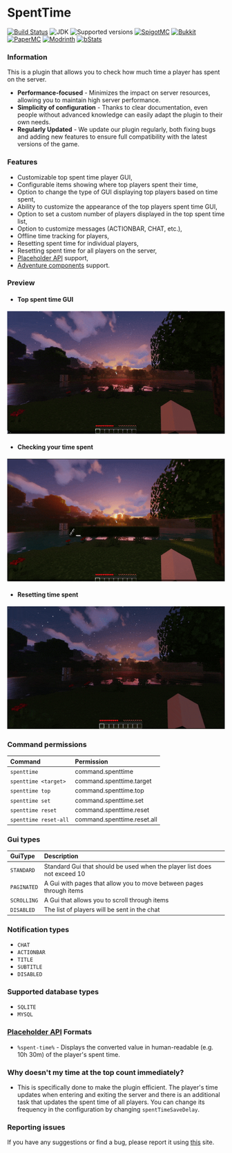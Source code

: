 # SpentTime

[![Build Status](https://github.com/imDMK/SpentTime/actions/workflows/gradle.yml/badge.svg)](https://github.com/imDMK/SpentTime/actions/workflows/gradle.yml)
![JDK](https://img.shields.io/badge/JDK-1.17-blue.svg)
![Supported versions](https://img.shields.io/badge/Minecraft-1.17--1.20.1-green.svg)
[![SpigotMC](https://img.shields.io/badge/SpigotMC-yellow.svg)](https://www.spigotmc.org/resources/spenttime.111938/)
[![Bukkit](https://img.shields.io/badge/Bukkit-blue.svg)](https://dev.bukkit.org/projects/spenttime)
[![PaperMC](https://img.shields.io/badge/Paper-004ee9.svg)](https://hangar.papermc.io/imDMK/SpentTime)
[![Modrinth](https://img.shields.io/badge/Modrinth-1bd96a.svg)](https://modrinth.com/plugin/spenttime)
[![bStats](https://img.shields.io/badge/bStats-00695c)](https://bstats.org/plugin/bukkit/SpentTime/19362)

### Information
This is a plugin that allows you to check how much time a player has spent on the server.
* **Performance-focused** - Minimizes the impact on server resources, allowing you to maintain high server performance.
* **Simplicity of configuration** - Thanks to clear documentation, even people without advanced knowledge can easily adapt the plugin to their own needs.
* **Regularly Updated** - We update our plugin regularly, both fixing bugs and adding new features to ensure full compatibility with the latest versions of the game.

### Features
* Customizable top spent time player GUI,
* Configurable items showing where top players spent their time,
* Option to change the type of GUI displaying top players based on time spent,
* Ability to customize the appearance of the top players spent time GUI,
* Option to set a custom number of players displayed in the top spent time list,
* Option to customize messages (ACTIONBAR, CHAT, etc.),
* Offline time tracking for players,
* Resetting spent time for individual players,
* Resetting spent time for all players on the server,
* [Placeholder API](https://github.com/PlaceholderAPI/PlaceholderAPI) support,
* [Adventure components](https://github.com/KyoriPowered/adventure) support.

### Preview
* #### Top spent time GUI
![gif](assets/top.gif)

* #### Checking your time spent
![gif](assets/time.gif)

* #### Resetting time spent
![gif](assets/reset.gif)

### Command permissions
| Command               | Permission                  |
|:----------------------|:----------------------------|
| `spenttime`           | command.spenttime           |
| `spenttime <target>`  | command.spenttime.target    |
| `spenttime top`       | command.spenttime.top       |          
| `spenttime set`       | command.spenttime.set       |
| `spenttime reset`     | command.spenttime.reset     |
| `spenttime reset-all` | command.spenttime.reset.all |

### Gui types
| GuiType               | Description                                                               |
|:----------------------|:--------------------------------------------------------------------------|
| `STANDARD`            | Standard Gui that should be used when the player list does not exceed 10  |
| `PAGINATED`           | A Gui with pages that allow you to move between pages through items       |
| `SCROLLING`           | A Gui that allows you to scroll through items                             |              
| `DISABLED`            | The list of players will be sent in the chat                              |

### Notification types
* `CHAT`
* `ACTIONBAR`
* `TITLE`
* `SUBTITLE`
* `DISABLED`

### Supported database types
* `SQLITE`
* `MYSQL`

### [Placeholder API](https://github.com/PlaceholderAPI/PlaceholderAPI) Formats
* `%spent-time%` - Displays the converted value in human-readable (e.g. 10h 30m) of the player's spent time.

### Why doesn't my time at the top count immediately?
* This is specifically done to make the plugin efficient. The player's time updates when entering and exiting the server and there is an additional task that updates the spent time of all players. You can change its frequency in the configuration by changing `spentTimeSaveDelay`.

### Reporting issues
If you have any suggestions or find a bug, please report it using [this](https://github.com/imDMK/SpentTime/issues) site.
